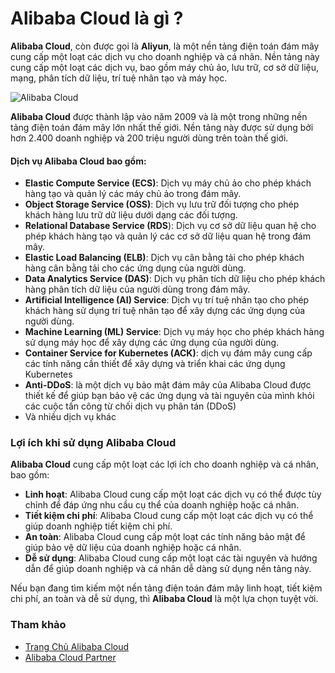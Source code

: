 # Alibaba Cloud là gì ?

**Alibaba Cloud**, còn được gọi là **Aliyun**, là một nền tảng điện toán đám mây cung cấp một loạt các dịch vụ cho doanh nghiệp và cá nhân. Nền tảng này cung cấp một loạt các dịch vụ, bao gồm máy chủ ảo, lưu trữ, cơ sở dữ liệu, mạng, phân tích dữ liệu, trí tuệ nhân tạo và máy học.

![Alibaba Cloud](/Image/Alibaba-Cloud.png)

**Alibaba Cloud** được thành lập vào năm 2009 và là một trong những nền tảng điện toán đám mây lớn nhất thế giới. Nền tảng này được sử dụng bởi hơn 2.400 doanh nghiệp và 200 triệu người dùng trên toàn thế giới.

#### Dịch vụ Alibaba Cloud bao gồm:

- **Elastic Compute Service (ECS)**: Dịch vụ máy chủ ảo cho phép khách hàng tạo và quản lý các máy chủ ảo trong đám mây.
- **Object Storage Service (OSS)**: Dịch vụ lưu trữ đối tượng cho phép khách hàng lưu trữ dữ liệu dưới dạng các đối tượng.
- **Relational Database Service (RDS**): Dịch vụ cơ sở dữ liệu quan hệ cho phép khách hàng tạo và quản lý các cơ sở dữ liệu quan hệ trong đám mây.
- **Elastic Load Balancing (ELB)**: Dịch vụ cân bằng tải cho phép khách hàng cân bằng tải cho các ứng dụng của người dùng.
- **Data Analytics Service (DAS)**: Dịch vụ phân tích dữ liệu cho phép khách hàng phân tích dữ liệu của người dùng trong đám mây.
- **Artificial Intelligence (AI) Service**: Dịch vụ trí tuệ nhân tạo cho phép khách hàng sử dụng trí tuệ nhân tạo để xây dựng các ứng dụng của người dùng.
- **Machine Learning (ML) Service**: Dịch vụ máy học cho phép khách hàng sử dụng máy học để xây dựng các ứng dụng của người dùng.
- **Container Service for Kubernetes (ACK)**: dịch vụ đám mây cung cấp các tính năng cần thiết để xây dựng và triển khai các ứng dụng Kubernetes
- **Anti-DDoS**: là một dịch vụ bảo mật đám mây của Alibaba Cloud được thiết kế để giúp bạn bảo vệ các ứng dụng và tài nguyên của mình khỏi các cuộc tấn công từ chối dịch vụ phân tán (DDoS)
- Và nhiều dịch vụ khác

### Lợi ích khi sử dụng Alibaba Cloud

**Alibaba Cloud** cung cấp một loạt các lợi ích cho doanh nghiệp và cá nhân, bao gồm:

- **Linh hoạt**: Alibaba Cloud cung cấp một loạt các dịch vụ có thể được tùy chỉnh để đáp ứng nhu cầu cụ thể của doanh nghiệp hoặc cá nhân.
- **Tiết kiệm chi phí**: Alibaba Cloud cung cấp một loạt các dịch vụ có thể giúp doanh nghiệp tiết kiệm chi phí.
- **An toàn**: Alibaba Cloud cung cấp một loạt các tính năng bảo mật để giúp bảo vệ dữ liệu của doanh nghiệp hoặc cá nhân.
- **Dễ sử dụng**: Alibaba Cloud cung cấp một loạt các tài nguyên và hướng dẫn để giúp doanh nghiệp và cá nhân dễ dàng sử dụng nền tảng này.

Nếu bạn đang tìm kiếm một nền tảng điện toán đám mây linh hoạt, tiết kiệm chi phí, an toàn và dễ sử dụng, thì **Alibaba Cloud** là một lựa chọn tuyệt vời.

### Tham khảo

- [Trang Chủ Alibaba Cloud](https://www.alibabacloud.com)
- [Alibaba Cloud Partner](https://vinahost.vn/alibaba-cloud-partner)